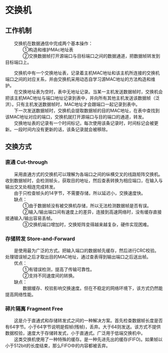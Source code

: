 # 交换机
## 工作机制
&ensp;&ensp;&ensp;&ensp;交换机在数据通信中完成两个基本操作：<br/>
&ensp;&ensp;&ensp;&ensp;&ensp;&ensp;&ensp;&ensp;①构造和维护MAc地址表<br/>
&ensp;&ensp;&ensp;&ensp;&ensp;&ensp;&ensp;&ensp;②交换数据帧打开源端口与目标端口之间的数据通道，把数据帧转发到目标端口上。<br/>

&ensp;&ensp;&ensp;&ensp;交换机中有一个交换地址表，记录着主机MAC地址和该主机所连接的交换机端口之间的对应关系，并由交换机采用动态自学习源MAC地址的方法构造和维护。<br/>
&ensp;&ensp;&ensp;&ensp;在交换地址表为空时，表中无地址记录。当某一主机发送数据帧时，交换机会把该主机MAC地址与端口地址记录到表中，并向所有其他主机发送该数据帧（泛洪）。只有主机发送数据帧时，MAC地址才会跟端口一起记录到表中。<br/>
&ensp;&ensp;&ensp;&ensp;下一次发送数据帧时，交换机会提取数据帧的目的MAC地址，在表中查找到该MAC地址对应的端口，交换机就打开源端口与目的端口的通道，转发。<br/>
&ensp;&ensp;&ensp;&ensp;交换地址表的记录有一个时间标记，每次使用该条记录时，时间标记会被更新。一段时间内没有更新的话，该条记录就会被移除。<br/>

## 交换方式

### 直通 Cut-through
&ensp;&ensp;&ensp;&ensp;采用直通方式的交换机可以理解为各端口之间的纵横交叉的线路矩阵交换机。收到数据帧时，会检测帧头，获取目的地址，然后查表转换为相应端口，在输入与输出交叉处相连完成转发。<br/>
&ensp;&ensp;&ensp;&ensp;由于只检查帧头的14字节，不需要存储，所以延迟小，交换速度快。<br/>
&ensp;&ensp;&ensp;&ensp;缺点：<br/>
&ensp;&ensp;&ensp;&ensp;&ensp;&ensp;&ensp;&ensp;①由于数据帧没有被交换机存储，所以无法检测数据帧是否有误。<br/>
&ensp;&ensp;&ensp;&ensp;&ensp;&ensp;&ensp;&ensp;②输入/输出端口间有速度上的差异，连接到高速网络时，没有缓存直接接通输入/输出容易丢帧。<br/>
&ensp;&ensp;&ensp;&ensp;&ensp;&ensp;&ensp;&ensp;③交换机端口增加时，交换矩阵变得越来越复杂，硬件实现困难。<br/>

### 存储转发 Store-and-Forward
&ensp;&ensp;&ensp;&ensp;是使用最为广泛的方式。把输入端口的数据帧先缓存，然后进行CRC校验。处理错误帧之后才取出目的MAC地址，通过查表得到输出端口之后送出帧。<br/>
&ensp;&ensp;&ensp;&ensp;优点：<br/>
&ensp;&ensp;&ensp;&ensp;&ensp;&ensp;&ensp;&ensp;①有错误检测，提高了传输可靠性。<br/>
&ensp;&ensp;&ensp;&ensp;&ensp;&ensp;&ensp;&ensp;②支持不同速度间的转换。<br/>
&ensp;&ensp;&ensp;&ensp;缺点：<br/>
&ensp;&ensp;&ensp;&ensp;&ensp;&ensp;&ensp;&ensp;数据缓存、校验影响交换速度。但在不稳定的网络环境下，该方式仍然能提高网络性能。<br/>

### 碎片隔离 Fragment Free
&ensp;&ensp;&ensp;&ensp;这是介于直通式和存储转发式之间的一种解决方案。首先检查数据帧长度是否有64字节。小于64字节说明是假帧(残帧)，丢弃。大于64则发送。该方式不提供数据校验，速度大于存储转发式，小于直通式。广泛用于低端交换机中。<br/>
&ensp;&ensp;&ensp;&ensp;这类交换机使用了一种特殊的缓存。是一种先进先出的缓存(FIFO)。如果帧以小于512bit的长度结束，那么FIFO中的内容都被丢弃。<br/>
